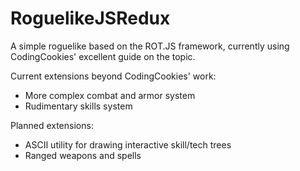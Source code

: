 # RoguelikeJSRedux
A simple roguelike based on the ROT.JS framework, currently using CodingCookies' excellent guide on the topic.

Current extensions beyond CodingCookies' work:
* More complex combat and armor system
* Rudimentary skills system

Planned extensions:
* ASCII utility for drawing interactive skill/tech trees
* Ranged weapons and spells